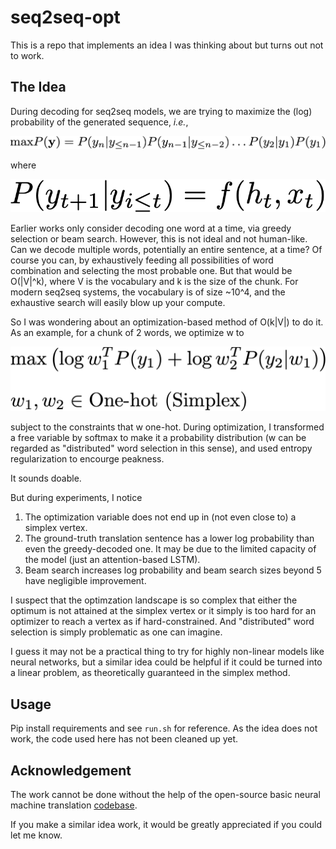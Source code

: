 # seq2seq-opt
This is a repo that implements an idea I was thinking about but turns out not to work.

## The Idea

During decoding for seq2seq models, we are trying to maximize the (log) probability of the generated sequence, *i.e.*,

![obj](./assets/obj.png)

where 

![prob_model](./assets/prob_model.png)

Earlier works only consider decoding one word at a time, via greedy selection or beam search. However, this is not ideal and not human-like. Can we decode multiple words, potentially an entire sentence, at a time? Of course you can, by exhaustively feeding all possibilities of word combination and selecting the most probable one. But that would be O(|V|^k), where V is the vocabulary and k is the size of the chunk. For modern seq2seq systems, the vocabulary is of size ~10^4, and the exhaustive search will easily blow up your compute. 

So I was wondering about an optimization-based method of O(k|V|) to do it. As an example, for a chunk of 2 words, we optimize w to

![opt](./assets/opt.png)

subject to the constraints that w one-hot. During optimization, I transformed a free variable by softmax to make it a probability distribution (w can be regarded as "distributed" word selection in this sense), and used entropy regularization to encourge peakness. 

It sounds doable.

But during experiments, I notice 
1. The optimization variable does not end up in (not even close to) a simplex vertex.
2. The ground-truth translation sentence has a lower log probability than even the greedy-decoded one. It may be due to the limited capacity of the model (just an attention-based LSTM).
3. Beam search increases log probability and beam search sizes beyond 5 have negligible improvement.

I suspect that the optimzation landscape is so complex that either the optimum is not attained at the simplex vertex or it simply is too hard for an optimizer to reach a vertex as if hard-constrained. And "distributed" word selection is simply problematic as one can imagine.

I guess it may not be a practical thing to try for highly non-linear models like neural networks, but a similar idea could be helpful if it could be turned into a linear problem, as theoretically guaranteed in the simplex method.

## Usage

Pip install requirements and see ```run.sh``` for reference. As the idea does not work, the code used here has not been cleaned up yet.

## Acknowledgement

The work cannot be done without the help of the open-source basic neural machine translation [codebase](https://github.com/pcyin/pytorch_basic_nmt).

If you make a similar idea work, it would be greatly appreciated if you could let me know.